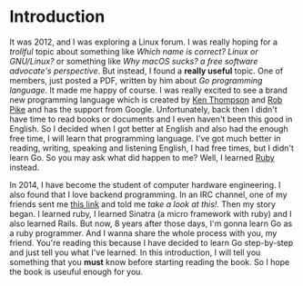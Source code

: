 # Introduction

It was 2012, and I was exploring a Linux forum. I was really hoping for a _trollful_ topic about something like _Which name is correct? Linux or GNU/Linux?_ or something like _Why macOS sucks? a free software advocate's perspective_. But instead, I found a __really useful__ topic. One of members, just posted a PDF, written by him about _Go programming language_. It made me happy of course. I was really excited to see a brand new programming language which is created by [Ken Thompson](https://en.wikipedia.org/wiki/Ken_Thompson) and [Rob Pike](https://en.wikipedia.org/wiki/Rob_Pike) and has the support from Google. Unfortunately, back then I didn't have time to read books or documents and I even haven't been this good in English. So I decided when I got better at English and also had the enough free time, I will learn that programming language. I've got much better in reading, writing, speaking and listening English, I had free times, but I didn't learn Go. So you may ask what did happen to me? Well, I learned [Ruby](https://ruby-lang.org) instead. 

In 2014, I have become the student of computer hardware engineering. I also found that I love backend programming. In an IRC channel, one of my friends sent me [this link](https://rubyonrails.org) and told me _take a look at this!_. Then my story began. I learned ruby, I learned Sinatra (a micro framework with ruby) and I also learned Rails. But now, 8 years after those days, I'm gonna learn Go as a ruby programmer. And I wanna share the whole process with you, my friend. You're reading this because I have decided to learn Go step-by-step and just tell you what I've learned. In this introduction, I will tell you something that you __must__ know before starting reading the book. So I hope the book is useuful enough for you. 